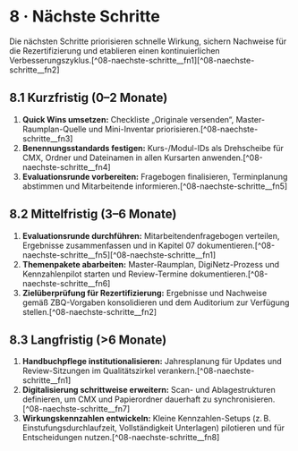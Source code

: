 # 8 · Nächste Schritte

Die nächsten Schritte priorisieren schnelle Wirkung, sichern Nachweise für die Rezertifizierung und etablieren einen kontinuierlichen Verbesserungszyklus.[^08-naechste-schritte__fn1][^08-naechste-schritte__fn2]

## 8.1 Kurzfristig (0–2 Monate)

1. **Quick Wins umsetzen:** Checkliste „Originale versenden“, Master-Raumplan-Quelle und Mini-Inventar priorisieren.[^08-naechste-schritte__fn3]
2. **Benennungsstandards festigen:** Kurs-/Modul-IDs als Drehscheibe für CMX, Ordner und Dateinamen in allen Kursarten anwenden.[^08-naechste-schritte__fn4]
3. **Evaluationsrunde vorbereiten:** Fragebogen finalisieren, Terminplanung abstimmen und Mitarbeitende informieren.[^08-naechste-schritte__fn5]

## 8.2 Mittelfristig (3–6 Monate)

1. **Evaluationsrunde durchführen:** Mitarbeitendenfragebogen verteilen, Ergebnisse zusammenfassen und in Kapitel 07 dokumentieren.[^08-naechste-schritte__fn5][^08-naechste-schritte__fn1]
2. **Themenpakete abarbeiten:** Master-Raumplan, DigiNetz-Prozess und Kennzahlenpilot starten und Review-Termine dokumentieren.[^08-naechste-schritte__fn6]
3. **Zielüberprüfung für Rezertifizierung:** Ergebnisse und Nachweise gemäß ZBQ-Vorgaben konsolidieren und dem Auditorium zur Verfügung stellen.[^08-naechste-schritte__fn2]

## 8.3 Langfristig (>6 Monate)

1. **Handbuchpflege institutionalisieren:** Jahresplanung für Updates und Review-Sitzungen im Qualitätszirkel verankern.[^08-naechste-schritte__fn1]
2. **Digitalisierung schrittweise erweitern:** Scan- und Ablagestrukturen definieren, um CMX und Papierordner dauerhaft zu synchronisieren.[^08-naechste-schritte__fn7]
3. **Wirkungskennzahlen entwickeln:** Kleine Kennzahlen-Setups (z. B. Einstufungsdurchlaufzeit, Vollständigkeit Unterlagen) pilotieren und für Entscheidungen nutzen.[^08-naechste-schritte__fn8]
